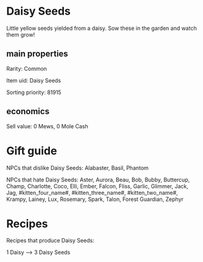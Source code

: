 # Daisy Seeds

Little yellow seeds yielded from a daisy. Sow these in the garden and watch them grow!

## main properties

Rarity: Common

Item uid: Daisy Seeds

Sorting priority: 81915

## economics

Sell value: 0 Mews, 0 Mole Cash

# Gift guide

NPCs that dislike Daisy Seeds: Alabaster, Basil, Phantom

NPCs that hate Daisy Seeds: Aster, Aurora, Beau, Bob, Bubby, Buttercup, Champ, Charlotte, Coco, Elli, Ember, Falcon, Fliss, Garlic, Glimmer, Jack, Jag, #kitten_four_name#, #kitten_three_name#, #kitten_two_name#, Krampy, Lainey, Lux, Rosemary, Spark, Talon, Forest Guardian, Zephyr

# Recipes

Recipes that produce Daisy Seeds:

1 Daisy --> 3 Daisy Seeds